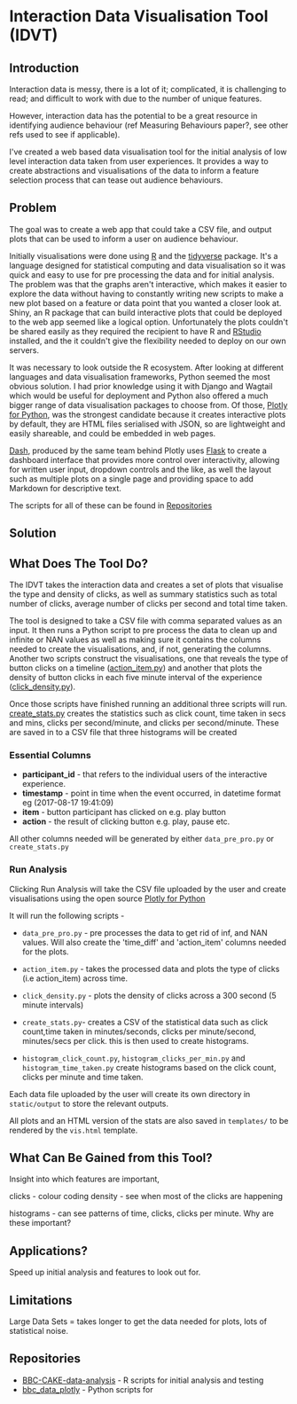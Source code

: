 
# Interaction Data Visualisation Tool (IDVT)


## Introduction

Interaction data is messy, there is a lot of it; complicated, it is challenging to read;
and difficult to work with due to the number of unique features.

However, interaction data has the potential to be a great resource in identifying audience
behaviour (ref Measuring Behaviours paper?, see other refs used to see if applicable).

I've created a web based data visualisation tool for the initial analysis of low level interaction data taken from user experiences. It provides a way to create abstractions and visualisations of the data to inform a feature selection process that can tease out audience behaviours.  

## Problem

The goal was to create a web app that could take a CSV file, and output plots that can be used to inform a user on audience behaviour.

Initially visualisations were done using [R](https://www.r-project.org/) and the [tidyverse](https://www.tidyverse.org/) package. It's a language designed for statistical computing and data visualisation so it was quick and easy to use for pre processing the data and for initial analysis. The problem was that the graphs aren't interactive, which makes it easier to explore the data without having to constantly writing new scripts to make a new plot based on a feature or data point that you wanted a closer look at. Shiny, an R package that can build interactive plots that could be deployed to the web app seemed like a logical option. Unfortunately the plots couldn't be shared easily as they required the recipient to have R and [RStudio](https://www.rstudio.com/) installed, and the it couldn't give the flexibility needed to deploy on our own servers.

It was necessary to look outside the R ecosystem. After looking at different languages and data visualisation frameworks, Python seemed the most obvious solution. I had prior knowledge using it with Django and Wagtail which would be useful for deployment and Python also offered a much bigger range of data visualisation packages to choose from. Of those, [Plotly for Python](https://plot.ly/d3-js-for-python-and-pandas-charts/), was the strongest candidate because it creates interactive plots by default, they are HTML files serialised with JSON, so are lightweight and easily shareable, and could be embedded in web pages.

[Dash](https://plot.ly/products/dash/), produced by the same team behind Plotly uses [Flask](http://flask.pocoo.org/) to create a dashboard interface that provides more control over interactivity, allowing for written user input, dropdown controls and the like, as well the layout such as multiple plots on a single page and providing space to add Markdown for descriptive text.     

The scripts for all of these can be found in [Repositories](Repositories)



## Solution



## What Does The Tool Do?

The IDVT takes the interaction data and creates a set of plots that visualise the type and density of clicks, as well as summary statistics such as total number of clicks, average number of clicks per second and total time taken.

The tool is designed to take a CSV file with comma separated values as an input.
It then runs a Python script to pre process the data to clean up and infinite or NAN values as well as making sure it contains the columns needed to create the visualisations, and, if not, generating the columns. Another two scripts construct
the visualisations, one that reveals the type of button clicks on a timeline
([action_item.py](https://github.com/UoMResearchIT/bbc_data_flask_app/blob/master/static/scripts/action_item.py))
and another that plots the density of button clicks in each five minute interval of the experience
([click_density.py](https://github.com/UoMResearchIT/bbc_data_flask_app/blob/master/static/scripts/click_density.py)).

Once those scripts have finished running an additional three scripts will run. [create_stats.py](https://github.com/UoMResearchIT/bbc_data_flask_app/blob/master/static/scripts/create_stats.py) creates the statistics such as click count, time taken in secs and mins, clicks per second/minute, and clicks per second/minute. These are saved in to a CSV file that three histograms will be created




### Essential Columns

* **participant_id** - that refers to the individual users of the interactive experience.
* **timestamp** - point in time when the event occurred, in datetime format eg (2017-08-17 19:41:09)
* **item** - button participant has clicked on e.g. play button
* **action** - the result of clicking button e.g. play, pause etc.

All other columns needed will be generated by either `data_pre_pro.py` or `create_stats.py`

### Run Analysis

Clicking Run Analysis will take the CSV file uploaded by the user and create visualisations using the open source
[Plotly for Python](https://github.com/plotly/plotly.py)

It will run the following scripts -

* `data_pre_pro.py` - pre processes the data to get rid of inf, and NAN values.
Will also create the 'time_diff' and 'action_item' columns needed for the plots.

* `action_item.py` - takes the processed data and plots the type of clicks (i.e action_item) across time.

* `click_density.py` - plots the density of clicks across a 300 second (5 minute intervals)

* `create_stats.py`- creates a CSV of the statistical data such as click count,time taken in minutes/seconds, clicks per minute/second, minutes/secs per click.
this is then used to create histograms.

* `histogram_click_count.py`, `histogram_clicks_per_min.py` and `histogram_time_taken.py` create histograms based on the click count, clicks per minute and time taken.

Each data file uploaded by the user will create its own directory in `static/output` to store the relevant outputs.

All plots and an HTML version of the stats are also saved in `templates/` to be rendered by the `vis.html` template.

## What Can Be Gained from this Tool?

Insight into which features are important,

clicks - colour coding
density - see when most of the clicks are happening

histograms - can see patterns of time, clicks, clicks per minute. Why are these important?

## Applications?

Speed up initial analysis and features to look out for.


## Limitations

Large Data Sets = takes longer to get the data needed for plots, lots of statistical noise.

## Repositories

* [BBC-CAKE-data-analysis](https://github.com/UoMResearchIT/BBC-CAKE-data-analysis) - R scripts for initial analysis and testing
* [bbc_data_plotly](https://github.com/UoMResearchIT/bbc_data_plotly) - Python scripts for  
